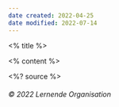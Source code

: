 ```yaml
---
date created: 2022-04-25
date modified: 2022-07-14
---
```

<grid drag="100 10" drop="top" bg="white" align="left" pad="0 20px">
 <% title %>
</grid>

<grid drag="94 70" drop="3 15" bg="white" style="border-radius:15px"/>

<grid drag="90 66" drop="5 17" align="topleft">

<% content %>

</grid>

<style>
.horizontal_dotted_line{
  border-bottom: 2px dotted gray;
}
}
</style>

<grid drag="94 0" drop="3 -6" class="horizontal_dotted_line">
</grid>

<grid drag="100 30" drop="0 64" align="bottomleft" pad="0 30px" >
<%? source %>
</grid>

<grid drag="100 6" drop="bottom">

###### © 2022 Lernende Organisation<!-- element style="font-weight:300" -->

</grid>
